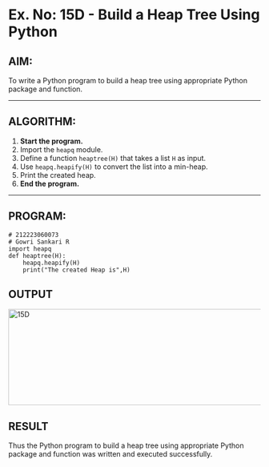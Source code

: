 # Ex. No: 15D - Build a Heap Tree Using Python

## AIM:
To write a Python program to build a heap tree using appropriate Python package and function.

---

## ALGORITHM:

1. **Start the program.**
2. Import the `heapq` module.
3. Define a function `heaptree(H)` that takes a list `H` as input.
4. Use `heapq.heapify(H)` to convert the list into a min-heap.
5. Print the created heap.
6. **End the program.**

---

## PROGRAM:

```
# 212223060073
# Gowri Sankari R
import heapq
def heaptree(H):
    heapq.heapify(H)
    print("The created Heap is",H)
```

## OUTPUT

<img width="1177" height="192" alt="15D" src="https://github.com/user-attachments/assets/ba694c0c-de08-4c98-8615-410cd74599cc" />

## RESULT
Thus the Python program to build a heap tree using appropriate Python package and function was written and executed successfully.
